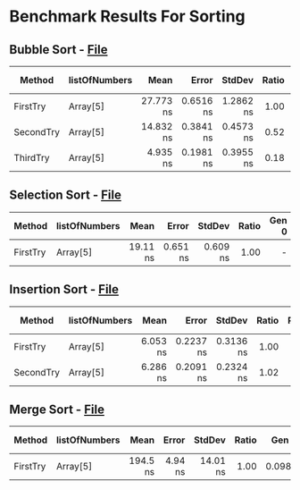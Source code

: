 # Benchmark Results For Sorting

## Bubble Sort - [File](src/Algorithms/Sorting/BubbleSort.cs)

|    Method | listOfNumbers |      Mean |     Error |    StdDev | Ratio | RatioSD | Gen 0 | Gen 1 | Gen 2 | Allocated |
|---------- |-------------- |----------:|----------:|----------:|------:|--------:|------:|------:|------:|----------:|
|  FirstTry |      Array[5] | 27.773 ns | 0.6516 ns | 1.2862 ns |  1.00 |    0.00 |     - |     - |     - |         - |
| SecondTry |      Array[5] | 14.832 ns | 0.3841 ns | 0.4573 ns |  0.52 |    0.03 |     - |     - |     - |         - |
|  ThirdTry |      Array[5] |  4.935 ns | 0.1981 ns | 0.3955 ns |  0.18 |    0.02 |     - |     - |     - |         - |

## Selection Sort - [File](src/Algorithms/Sorting/SelectionSort.cs)

|   Method | listOfNumbers |     Mean |    Error |   StdDev | Ratio | Gen 0 | Gen 1 | Gen 2 | Allocated |
|--------- |-------------- |---------:|---------:|---------:|------:|------:|------:|------:|----------:|
| FirstTry |      Array[5] | 19.11 ns | 0.651 ns | 0.609 ns |  1.00 |     - |     - |     - |         - |

## Insertion Sort - [File](src/Algorithms/Sorting/InsertionSort.cs)

|    Method | listOfNumbers |     Mean |     Error |    StdDev | Ratio | RatioSD | Gen 0 | Gen 1 | Gen 2 | Allocated |
|---------- |-------------- |---------:|----------:|----------:|------:|--------:|------:|------:|------:|----------:|
|  FirstTry |      Array[5] | 6.053 ns | 0.2237 ns | 0.3136 ns |  1.00 |    0.00 |     - |     - |     - |         - |
| SecondTry |      Array[5] | 6.286 ns | 0.2091 ns | 0.2324 ns |  1.02 |    0.06 |     - |     - |     - |         - |

## Merge Sort - [File](src/Algorithms/Sorting/MergeSort.cs)

|   Method | listOfNumbers |     Mean |   Error |   StdDev | Ratio |  Gen 0 | Gen 1 | Gen 2 | Allocated |
|--------- |-------------- |---------:|--------:|---------:|------:|-------:|------:|------:|----------:|
| FirstTry |      Array[5] | 194.5 ns | 4.94 ns | 14.01 ns |  1.00 | 0.0989 |     - |     - |     416 B |